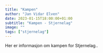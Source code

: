 ```yaml
---
title: "Kampen"
author: "Jan Vidar Elven"
date: 2023-01-15T18:00:00+01:00
subtitle: "Kampen - Stjernelag"
image: ""
tags: ["stjernelag"]
---
```


Her er informasjon om kampen for Stjernelag..
